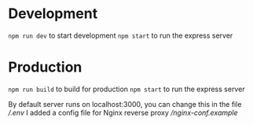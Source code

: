 # Development

``npm run dev`` to start development
``npm start`` to run the express server

# Production

``npm run build`` to build for production
``npm start`` to run the express server

By default server runs on localhost:3000, you can change this in the file */.env*
I added a config file for Nginx reverse proxy */nginx-conf.example*